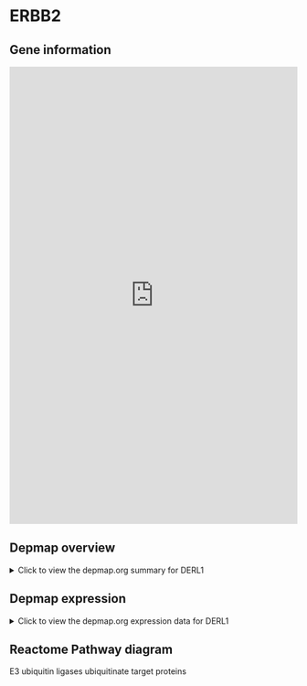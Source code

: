 <h1>ERBB2</h1>

<h2>Gene information</h2>
<iframe src="https://depmap.org/portal/gene/DERL1?tab=about" style="border:none;width:100%;height:800px"></iframe>

<h2>Depmap overview</h2>
<details>
  <summary>Click to view the depmap.org summary for DERL1</summary>
  <iframe src="https://depmap.org/portal/gene/DERL1?tab=overview" style="border:none;width:100%;height:800px"></iframe>
</details>

<h2>Depmap expression</h2>
<details>
  <summary>Click to view the depmap.org expression data for DERL1</summary>
  <iframe src="https://depmap.org/portal/gene/DERL1?tab=characterization" style="border:none;width:100%;height:800px"></iframe>
</details>



<h2>Reactome Pathway diagram</h2>
E3 ubiquitin ligases ubiquitinate target proteins
<div id="diagramHolder"></div>

<script>
    //Creating the Reactome Diagram widget
    //Take into account a proxy needs to be set up in your server side pointing to www.reactome.org
    function onReactomeDiagramReady(){  //This function is automatically called when the widget code is ready to be used
        var diagram = Reactome.Diagram.create({
            "placeHolder" : "diagramHolder",
            "width" : 900,
            "height" : 500
        });

        //Initialising it to the "Hemostasis" pathway
        diagram.loadDiagram("R-HSA-8866654");

        //Adding different listeners

        diagram.onDiagramLoaded(function (loaded) {
            console.info("Loaded ", loaded);
            diagram.flagItems("BAD");
	    diagram.flagItems("Q92934");
            if (loaded == "R-HSA-8866654") diagram.selectItem("R-HSA-8866654");
        });

     }
</script>



